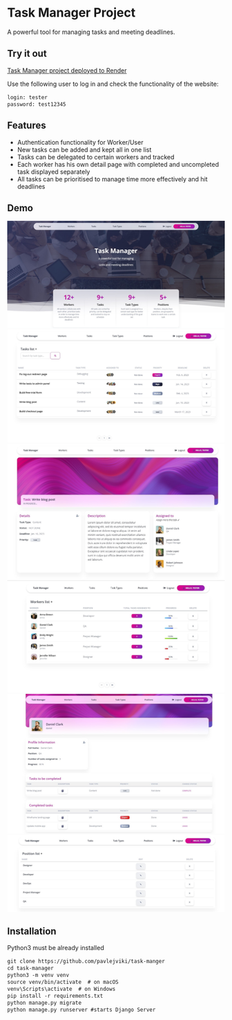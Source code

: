 # Task Manager Project

A powerful tool for managing tasks and meeting deadlines.

## Try it out

[Task Manager project deployed to Render](https://my-task-manager.onrender.com/)

Use the following user to log in and check the functionality of the website: 

```shell
login: tester
password: test12345
```


## Features

* Authentication functionality for Worker/User
* New tasks can be added and kept all in one list 
* Tasks can be delegated to certain workers and tracked
* Each worker has his own detail page with completed and uncompleted task displayed separately
* All tasks can be prioritised to manage time more effectively and  hit deadlines

## Demo

![Website Interface](apps/static/assets/img/demo/home_page.jpg)
![Website Interface](apps/static/assets/img/demo/task_list.jpg)
![Website Interface](apps/static/assets/img/demo/task_detail.jpg)
![Website Interface](apps/static/assets/img/demo/worker_list.jpg)
![Website Interface](apps/static/assets/img/demo/user_page.jpg)
![Website Interface](apps/static/assets/img/demo/position_list.jpg)


## Installation 

Python3 must be already installed

```shell
git clone https://github.com/pavlejviki/task-manger
cd task-manager
python3 -m venv venv
source venv/bin/activate  # on macOS
venv\Scripts\activate  # on Windows 
pip install -r requirements.txt
python manage.py migrate
python manage.py runserver #starts Django Server
```
